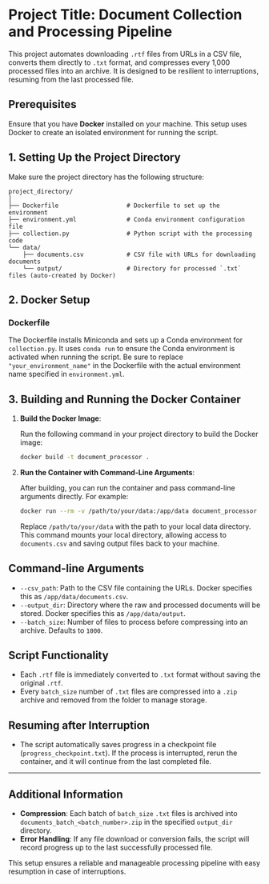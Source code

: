 
# Project Title: Document Collection and Processing Pipeline

This project automates downloading `.rtf` files from URLs in a CSV file, converts them directly to `.txt` format, and compresses every 1,000 processed files into an archive. It is designed to be resilient to interruptions, resuming from the last processed file.

## Prerequisites

Ensure that you have **Docker** installed on your machine. This setup uses Docker to create an isolated environment for running the script.

## 1. Setting Up the Project Directory

Make sure the project directory has the following structure:

```
project_directory/
│
├── Dockerfile                   # Dockerfile to set up the environment
├── environment.yml              # Conda environment configuration file
├── collection.py                # Python script with the processing code
└── data/
    ├── documents.csv            # CSV file with URLs for downloading documents
    └── output/                  # Directory for processed `.txt` files (auto-created by Docker)
```

## 2. Docker Setup

### Dockerfile

The Dockerfile installs Miniconda and sets up a Conda environment for `collection.py`. It uses `conda run` to ensure the Conda environment is activated when running the script. Be sure to replace `"your_environment_name"` in the Dockerfile with the actual environment name specified in `environment.yml`.

## 3. Building and Running the Docker Container

1. **Build the Docker Image**:

   Run the following command in your project directory to build the Docker image:

   ```bash
   docker build -t document_processor .
   ```

2. **Run the Container with Command-Line Arguments**:

   After building, you can run the container and pass command-line arguments directly. For example:

   ```bash
   docker run --rm -v /path/to/your/data:/app/data document_processor --csv_path /app/data/documents.csv --output_dir /app/data/output --batch_size 1000
   ```

   Replace `/path/to/your/data` with the path to your local data directory. This command mounts your local directory, allowing access to `documents.csv` and saving output files back to your machine.

## Command-line Arguments

- `--csv_path`: Path to the CSV file containing the URLs. Docker specifies this as `/app/data/documents.csv`.
- `--output_dir`: Directory where the raw and processed documents will be stored. Docker specifies this as `/app/data/output`.
- `--batch_size`: Number of files to process before compressing into an archive. Defaults to `1000`. 

## Script Functionality
   - Each `.rtf` file is immediately converted to `.txt` format without saving the original `.rtf`.
   - Every `batch_size` number of `.txt` files are compressed into a `.zip` archive and removed from the folder to manage storage.

## Resuming after Interruption
   - The script automatically saves progress in a checkpoint file (`progress_checkpoint.txt`). If the process is interrupted, rerun the container, and it will continue from the last completed file.

---

## Additional Information

- **Compression**: Each batch of `batch_size` `.txt` files is archived into `documents_batch_<batch_number>.zip` in the specified `output_dir` directory.
- **Error Handling**: If any file download or conversion fails, the script will record progress up to the last successfully processed file.

This setup ensures a reliable and manageable processing pipeline with easy resumption in case of interruptions.
